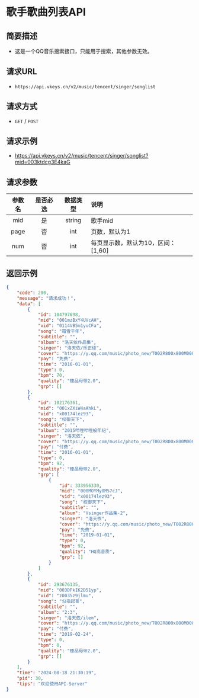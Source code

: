 # 歌手歌曲列表API

## 简要描述

- 这是一个QQ音乐搜索接口，只能用于搜索，其他参数无效。

## 请求URL
- `https://api.vkeys.cn/v2/music/tencent/singer/songlist`

## 请求方式
- `GET` / `POST`

## 请求示例
- https://api.vkeys.cn/v2/music/tencent/singer/songlist?mid=003ktdcg3E4kaG

## 请求参数

| 参数名  | 是否必选 |  数据类型   | 说明                    |
|:----:|:----:|:-------:|:----------------------|
| mid  |  是   | string  | 歌手mid                 |
| page |  否   |   int   | 页数，默认为1               |
| num  |  否   |   int   | 每页显示数，默认为10，区间：[1,60] |

## 返回示例
``` json
{
    "code": 200,
    "message": "请求成功！",
    "data": [
        {
            "id": 104797698,
            "mid": "001mzBxY4UVcAH",
            "vid": "0114VB5m1yuCFa",
            "song": "霜雪千年",
            "subtitle": "",
            "album": "洛天依作品集",
            "singer": "洛天依/乐正绫",
            "cover": "https://y.qq.com/music/photo_new/T002R800x800M000001gQ5oZ3ZIbAw.jpg",
            "pay": "免费",
            "time": "2016-01-01",
            "type": 0,
            "bpm": 70,
            "quality": "臻品母带2.0",
            "grp": []
        },
        {
            "id": 102176361,
            "mid": "001xZXiW4aAhkL",
            "vid": "x00174lez93",
            "song": "权御天下",
            "subtitle": "",
            "album": "2015哔哩哔哩般年纪",
            "singer": "洛天依",
            "cover": "https://y.qq.com/music/photo_new/T002R800x800M000001CCsrz3ly1sO.jpg",
            "pay": "付费",
            "time": "2016-01-01",
            "type": 0,
            "bpm": 92,
            "quality": "臻品母带2.0",
            "grp": [
                {
                    "id": 333956330,
                    "mid": "000MOYMy0M57cJ",
                    "vid": "x00174lez93",
                    "song": "权御天下",
                    "subtitle": "",
                    "album": "Vsinger作品集-2",
                    "singer": "洛天依",
                    "cover": "https://y.qq.com/music/photo_new/T002R800x800M000000YfWpa47hP2m.jpg",
                    "pay": "免费",
                    "time": "2019-01-01",
                    "type": 0,
                    "bpm": 92,
                    "quality": "HQ高音质",
                    "grp": []
                }
            ]
        },
        {
            "id": 293676135,
            "mid": "003DFkIK2D51yp",
            "vid": "z0035z9jlmu",
            "song": "勾指起誓",
            "subtitle": "",
            "album": "2:3",
            "singer": "洛天依/ilem",
            "cover": "https://y.qq.com/music/photo_new/T002R800x800M000003aefaS3BdrXi.jpg",
            "pay": "付费",
            "time": "2019-02-24",
            "type": 0,
            "bpm": 0,
            "quality": "臻品母带2.0",
            "grp": []
        }
    ],
    "time": "2024-08-18 21:30:19",
    "pid": 30,
    "tips": "欢迎使用API-Server"
}
```
